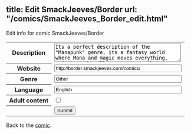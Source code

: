 title: Edit SmackJeeves/Border
url: "/comics/SmackJeeves_Border_edit.html"
---
Edit info for comic SmackJeeves/Border

<form name="comic" action="http://gaepostmail.appspot.com/comic/" method="post">
<table class="comicinfo">
<tr>
<th>Description</th><td><textarea name="description" cols="40" rows="3">Its a perfect description of the &quot;Manapunk&quot; genre, its a fantasy world where Mana and magic moves everything, and the Gods walk among Man as the return of Ragnarok draws near.</textarea></td>
</tr>
<tr>
<th>Website</th><td><input type="text" name="url" value="http://border.smackjeeves.com/comics/" size="40"/></td>
</tr>
<tr>
<th>Genre</th><td><input type="text" name="genre" value="Other" size="40"/></td>
</tr>
<tr>
<th>Language</th><td><input type="text" name="language" value="English" size="40"/></td>
</tr>
<tr>
<th>Adult content</th><td><input type="checkbox" name="adult" value="adult" /></td>
</tr>
<tr>
<th></th><td>
<input type="hidden" name="comic" value="SmackJeeves_Border" />
<input type="submit" name="submit" value="Submit" />
</td>
</tr>
</table>
</form>

Back to the [comic](SmackJeeves_Border.html).

